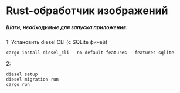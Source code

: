 # Rust-обработчик изображений

##### Шаги, необходимые для запуска приложения:

1: Установить diesel CLI (с SQLite фичей)
```shell script
cargo install diesel_cli --no-default-features --features-sqlite
```
2: 
```shell script
diesel setup
diesel migration run
cargo run
```
